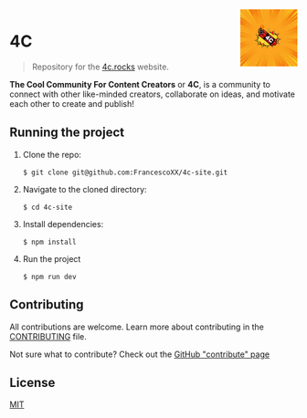 <img align='right' src='./logo2-4c.svg' alt='4C logo' height='100px'>

# 4C

> Repository for the [4c.rocks](https://www.4c.rocks/) website. 

**The Cool Community For Content Creators** or **4C**, is a community to connect with other like-minded creators, collaborate on ideas, and motivate each other to create and publish!

## Running the project

1.  Clone the repo:

    ```console
    $ git clone git@github.com:FrancescoXX/4c-site.git
    ```

2.  Navigate to the cloned directory:

    ```console
    $ cd 4c-site
    ```

3.  Install dependencies:

    ```console
    $ npm install
    ```

4.  Run the project

    ```console
    $ npm run dev
    ```

## Contributing

All contributions are welcome. Learn more about contributing in the [CONTRIBUTING](./CONTRIBUTING.md) file.

Not sure what to contribute? Check out the [GitHub "contribute" page](https://github.com/FrancescoXX/4c-site/contribute)

## License

[MIT](./LICENSE)
